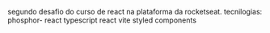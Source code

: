 segundo desafio do curso de react na plataforma da rocketseat.
tecnilogias:
phosphor- react
typescript
react
vite
styled components